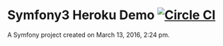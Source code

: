 Symfony3 Heroku Demo [![Circle CI](https://circleci.com/gh/mCzolko/symfony3-heroku-demo/tree/master.svg?style=svg)](https://circleci.com/gh/mCzolko/symfony3-heroku-demo/tree/master)
====================

A Symfony project created on March 13, 2016, 2:24 pm.
